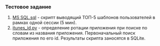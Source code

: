 ### Тестовое задание

1) [MS SQL.sql](https://github.com/ZenQe/itunes_search_id/blob/main/MS%20SQL.sql)  - скрипт выводящий ТОП-5 шаблонов пользователей в рамках одной сессии (5 мин).
2) [itunes_id.py](https://github.com/ZenQe/itunes_search_id/blob/main/itunes_id.py) - определение ротации приложения при поиске по словам из названия приложения. Первоначальный поиск приложения по его id. Результаты скрипта заносятся в SQLite.

